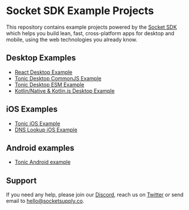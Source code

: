 # Socket SDK Example Projects

This repository contains example projects powered by the
[Socket SDK](https://sockets.sh/) which helps you build lean, fast,
cross-platform apps for desktop and mobile, using the web technologies
you already know.

## Desktop Examples

- [React Desktop Example](desktop-node-react)
- [Tonic Desktop CommonJS Example](desktop-node-tonic-cjs)
- [Tonic Desktop ESM Example](desktop-node-tonic-esm)
- [Kotlin/Native & Kotlin.js Desktop Example](desktop-kotlin-kotlinjs)

## iOS Examples

- [Tonic iOS Example](ios-tonic)
- [DNS Lookup iOS Example](ios-tonic--dns-lookup)

## Android examples

- [Tonic Android example](android-tonic)

## Support

If you need any help, please join our [Discord](https://discord.gg/YPV32gKCsH),
reach us on [Twitter](https://twitter.com/socketsupply) or send email to
hello@socketsupply.co.
